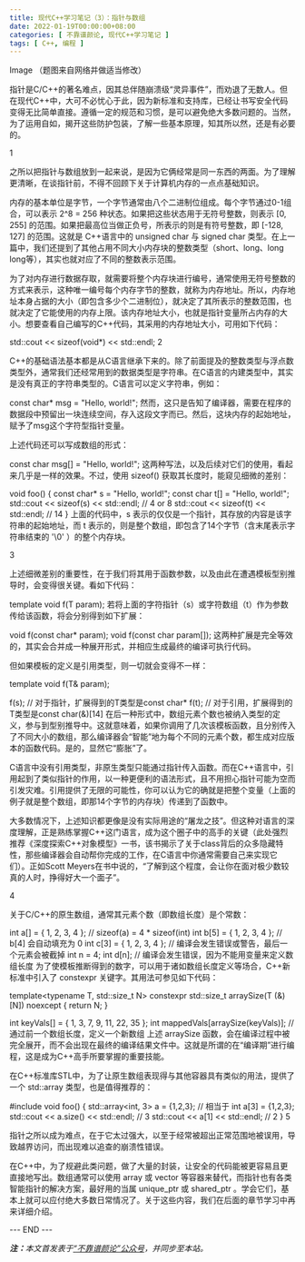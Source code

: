 ```yaml
---
title: 现代C++学习笔记（3）：指针与数组
date: 2022-01-19T00:00:00+08:00
categories: [ 不靠谱颜论, 现代C++学习笔记 ]
tags: [ C++, 编程 ]
---
```


Image
（题图来自网络并做适当修改）

指针是C/C++的著名难点，因其总伴随崩溃级“灵异事件”，而劝退了无数人。但在现代C++中，大可不必忧心于此，因为新标准和支持库，已经让书写安全代码变得无比简单直接。遵循一定的规范和习惯，是可以避免绝大多数问题的。当然，为了运用自如，揭开这些防护包装，了解一些基本原理，知其所以然，还是有必要的。

1

之所以把指针与数组放到一起来说，是因为它俩经常是同一东西的两面。为了理解更清晰，在谈指针前，不得不回顾下关于计算机内存的一点点基础知识。

内存的基本单位是字节，一个字节通常由八个二进制位组成。每个字节通过0-1组合，可以表示 2^8 = 256 种状态。如果把这些状态用于无符号整数，则表示 [0, 255] 的范围。如果把最高位当做正负号，所表示的则是有符号整数，即 [-128, 127] 的范围。这就是 C++语言中的 unsigned char 与 signed char 类型。在上一篇中，我们还提到了其他占用不同大小内存块的整数类型（short、long、long long等），其实也就对应了不同的整数表示范围。

为了对内存进行数据存取，就需要将整个内存块进行编号，通常使用无符号整数的方式来表示，这种唯一编号每个内存字节的整数，就称为内存地址。所以，内存地址本身占据的大小（即包含多少个二进制位），就决定了其所表示的整数范围，也就决定了它能使用的内存上限。该内存地址大小，也就是指针变量所占内存的大小。想要查看自己编写的C++代码，其采用的内存地址大小，可用如下代码：

std::cout << sizeof(void*) << std::endl;
2

C++的基础语法基本都是从C语言继承下来的。除了前面提及的整数类型与浮点数类型外，通常我们还经常用到的数据类型是字符串。在C语言的内建类型中，其实是没有真正的字符串类型的。C语言可以定义字符串，例如：

const char* msg = "Hello, world!";
然而，这只是告知了编译器，需要在程序的数据段中预留出一块连续空间，存入这段文字而已。然后，这块内存的起始地址，赋予了msg这个字符型指针变量。

上述代码还可以写成数组的形式：

const char msg[] = "Hello, world!";
这两种写法，以及后续对它们的使用，看起来几乎是一样的效果。不过，使用 sizeof() 获取其长度时，能窥见细微的差别：

void foo() {
  const char* s = "Hello, world!";
  const char t[] = "Hello, world!";
  std::cout << sizeof(s) << std::endl; // 4 or 8
  std::cout << sizeof(t) << std::endl; // 14
}
上面的代码中，s 表示的仅仅是一个指针，其存放的内容是该字符串的起始地址，而 t 表示的，则是整个数组，即包含了14个字节（含末尾表示字符串结束的 '\0' ）的整个内存块。

3

上述细微差别的重要性，在于我们将其用于函数参数，以及由此在遭遇模板型别推导时，会变得很关键。看如下代码：

template<typename T>
void f(T param);
若将上面的字符指针（s）或字符数组（t）作为参数传给该函数，将会分别得到如下扩展：

void f(const char* param);
void f(const char param[]);
这两种扩展是完全等效的，其实会合并成一种展开形式，并相应生成最终的编译可执行代码。

但如果模板的定义是引用类型，则一切就会变得不一样：

template<typename T>
void f(T& param);

f(s); // 对于指针，扩展得到的T类型是const char*
f(t); // 对于引用，扩展得到的T类型是const char(&)[14]
在后一种形式中，数组元素个数也被纳入类型的定义，参与到型别推导中。这就意味着，如果你调用了几次该模板函数，且分别传入了不同大小的数组，那么编译器会“智能”地为每个不同的元素个数，都生成对应版本的函数代码。是的，显然它“膨胀”了。

C语言中没有引用类型，非原生类型只能通过指针传入函数。而在C++语言中，引用起到了类似指针的作用，以一种更便利的语法形式，且不用担心指针可能为空而引发灾难。引用提供了无限的可能性，你可以认为它的确就是把整个变量（上面的例子就是整个数组，即那14个字节的内存块）传递到了函数中。

大多数情况下，上述知识都更像是没有实际用途的“屠龙之技”。但这种对语言的深度理解，正是熟练掌握C++这门语言，成为这个圈子中的高手的关键（此处强烈推荐《深度探索C++对象模型》一书，该书揭示了关于class背后的众多隐藏特性，那些编译器会自动帮你完成的工作，在C语言中你通常需要自己来实现它们）。正如Scott Meyers在书中说的，“了解到这个程度，会让你在面对极少数较真的人时，挣得好大一个面子”。

4

关于C/C++的原生数组，通常其元素个数（即数组长度）是个常数：

int a[] = { 1, 2, 3, 4 }; // sizeof(a) = 4 * sizeof(int)
int b[5] = { 1, 2, 3, 4 }; // b[4] 会自动填充为 0
int c[3] = { 1, 2, 3, 4 }; // 编译会发生错误或警告，最后一个元素会被截掉
int n = 4;
int d[n]; // 编译会发生错误，因为不能用变量来定义数组长度
为了使模板推断得到的数字，可以用于诸如数组长度定义等场合，C++新标准中引入了 constexpr 关键字。其用法可参见如下代码：

template<typename T, std::size_t N>
constexpr std::size_t arraySize(T (&)[N]) noexcept
{
  return N;
}

int keyVals[] = { 1, 3, 7, 9, 11, 22, 35 };
int mappedVals[arraySize(keyVals)]; // 通过前一个数组长度，定义一个新数组
上述 arraySize 函数，会在编译过程中被完全展开，而不会出现在最终的编译结果文件中。这就是所谓的在“编译期”进行编程，这是成为C++高手所要掌握的重要技能。

在C++标准库STL中，为了让原生数组表现得与其他容器具有类似的用法，提供了一个 std::array 类型，也是值得推荐的：

#include <array>
void foo()
{
  std::array<int, 3> a = {1,2,3}; // 相当于 int a[3] = {1,2,3};
  std::cout << a.size() << std::endl; // 3
  std::cout << a[1] << std::endl; // 2
}
5

指针之所以成为难点，在于它太过强大，以至于经常被超出正常范围地被误用，导致越界访问，而出现难以追查的崩溃性错误。

在C++中，为了规避此类问题，做了大量的封装，让安全的代码能被更容易且更直接地写出。数组通常可以使用 array 或 vector 等容器来替代，而指针也有各类智能指针的解决方案，最好用的当属 unique_ptr 或 shared_ptr 。学会它们，基本上就可以应付绝大多数日常情况了。关于这些内容，我们在后面的章节学习中再来详细介绍。

<div class="p-5 text-center">--- END ---</div>

<i><b>注：</b>本文首发表于[“不靠谱颜论”公众号](https://mp.weixin.qq.com/s/zieV1X1z2YpNUp0ydv3a_g)，并同步至本站。</i>
